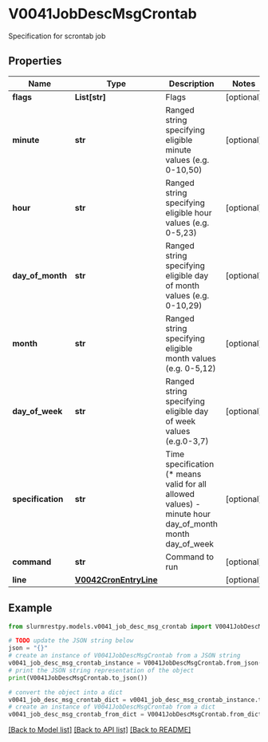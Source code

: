 # V0041JobDescMsgCrontab

Specification for scrontab job

## Properties

Name | Type | Description | Notes
------------ | ------------- | ------------- | -------------
**flags** | **List[str]** | Flags | [optional]
**minute** | **str** | Ranged string specifying eligible minute values (e.g. 0-10,50) | [optional]
**hour** | **str** | Ranged string specifying eligible hour values (e.g. 0-5,23) | [optional]
**day_of_month** | **str** | Ranged string specifying eligible day of month values (e.g. 0-10,29) | [optional]
**month** | **str** | Ranged string specifying eligible month values (e.g. 0-5,12) | [optional]
**day_of_week** | **str** | Ranged string specifying eligible day of week values (e.g.0-3,7) | [optional]
**specification** | **str** | Time specification (* means valid for all allowed values) - minute hour day_of_month month day_of_week | [optional]
**command** | **str** | Command to run | [optional]
**line** | [**V0042CronEntryLine**](V0042CronEntryLine.md) |  | [optional]

## Example

```python
from slurmrestpy.models.v0041_job_desc_msg_crontab import V0041JobDescMsgCrontab

# TODO update the JSON string below
json = "{}"
# create an instance of V0041JobDescMsgCrontab from a JSON string
v0041_job_desc_msg_crontab_instance = V0041JobDescMsgCrontab.from_json(json)
# print the JSON string representation of the object
print(V0041JobDescMsgCrontab.to_json())

# convert the object into a dict
v0041_job_desc_msg_crontab_dict = v0041_job_desc_msg_crontab_instance.to_dict()
# create an instance of V0041JobDescMsgCrontab from a dict
v0041_job_desc_msg_crontab_from_dict = V0041JobDescMsgCrontab.from_dict(v0041_job_desc_msg_crontab_dict)
```
[[Back to Model list]](../README.md#documentation-for-models) [[Back to API list]](../README.md#documentation-for-api-endpoints) [[Back to README]](../README.md)


